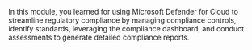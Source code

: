 In this module, you learned for using Microsoft Defender for Cloud to streamline regulatory compliance by managing compliance controls, identify standards, leveraging the compliance dashboard, and conduct assessments to generate detailed compliance reports.
